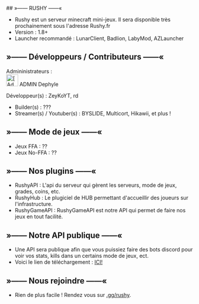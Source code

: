 <link rel="stylesheet" type="text/css" href="https://github.com/RushyFR/.github/blob/main/profile/styles.css">
## »—— RUSHY ——«

- Rushy est un serveur minecraft mini-jeux. Il sera disponible très prochainement sous l'adresse Rushy.fr
- Version : 1.8+
- Launcher recommandé : LunarClient, Badlion, LabyMod, AZLauncher

## »—— Développeurs / Contributeurs ——«
Admininistrateurs :<br>
<img src="https://cravatar.eu/helmhead/Dephyle/200.png" width="32" height="32" alt="[Admin] Dephyle"> <span class="text-rose-500">ADMIN</span> Dephyle</p>


Développeur(s) : ZeyKoYT, rd

- Builder(s) : ???
- Streamer(s) / Youtuber(s) : BYSLIDE, Multicort, Hikawii, et plus !

## »—— Mode de jeux ——«
- Jeux FFA : ??
- Jeux No-FFA : ??

## »—— Nos plugins ——«
- RushyAPI : L'api du serveur qui gèrent les serveurs, mode de jeux, grades, coins, etc.
- RushyHub : Le plugiciel de HUB permettant d'accueillir des joueurs sur l'infrastructure.
- RushyGameAPI : RushyGameAPI est notre API qui permet de faire nos jeux en tout facilité.

## »—— Notre API publique ——«
- Une API sera publique afin que vous puissiez faire des bots discord pour voir vos stats, kills dans un certains mode de jeux, ect.
- Voici le lien de téléchargement : [ICI!](https://files.rushy.fr/download/API-Public)

## »—— Nous rejoindre ——«
- Rien de plus facile ! Rendez vous sur [.gg/rushy](https://discord.rushy.fr/).
